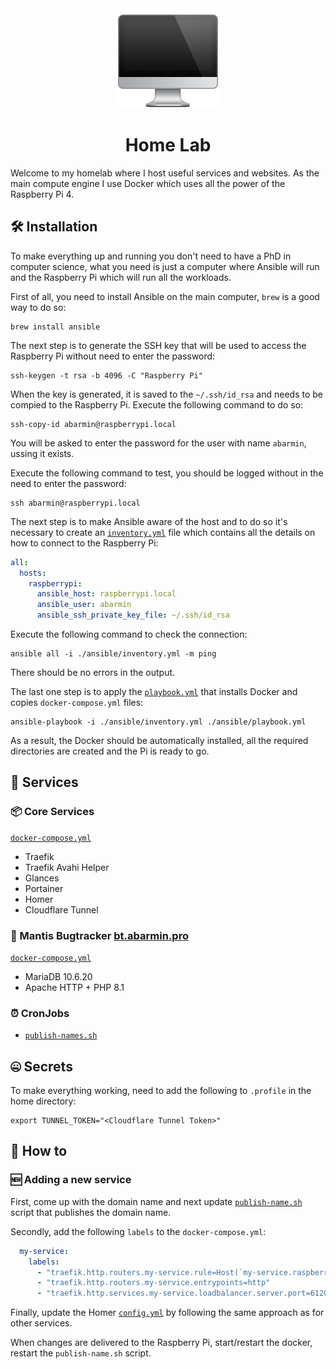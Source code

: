 <div align="center">
    <img src="./docs/img/logo.png" alt="Home Lab Logo" />
    <h1>
        Home Lab
    </h1>
</div>

Welcome to my homelab where I host useful services and websites. As the main 
compute engine I use Docker which uses all the power of the Raspberry Pi 4. 

## 🛠️ Installation

To make everything up and running you don't need to have a PhD in computer 
science, what you need is just a computer where Ansible will run and the 
Raspberry Pi which will run all the workloads. 

First of all, you need to install Ansible on the main computer, `brew` is a good
way to do so: 

```shell
brew install ansible
```

The next step is to generate the SSH key that will be used to access
the Raspberry Pi without need to enter the password: 

```shell
ssh-keygen -t rsa -b 4096 -C "Raspberry Pi"
```

When the key is generated, it is saved to the `~/.ssh/id_rsa` and needs to be
compied to the Raspberry Pi. Execute the following command to do so: 

```shell
ssh-copy-id abarmin@raspberrypi.local
```

You will be asked to enter the password for the user with name `abarmin`, 
ussing it exists. 

Execute the following command to test, you should be logged without in the need
to enter the password: 

```shell
ssh abarmin@raspberrypi.local
```

The next step is to make Ansible aware of the host and to do so it's necessary
to create an [`inventory.yml`](./ansible/inventory.yml) file which contains
all the details on how to connect to the Raspberry Pi: 

```yml
all:
  hosts:
    raspberrypi:
      ansible_host: raspberrypi.local
      ansible_user: abarmin
      ansible_ssh_private_key_file: ~/.ssh/id_rsa
```

Execute the following command to check the connection: 

```shell
ansible all -i ./ansible/inventory.yml -m ping
```

There should be no errors in the output. 

The last one step is to apply the [`playbook.yml`](./ansible/playbook.yml) that
installs Docker and copies `docker-compose.yml` files: 

```shell
ansible-playbook -i ./ansible/inventory.yml ./ansible/playbook.yml
```

As a result, the Docker should be automatically installed, all the required
directories are created and the Pi is ready to go. 

## 💼 Services

### 📦 Core Services

[`docker-compose.yml`](./docker/infra/docker-compose.yml)

* Traefik
* Traefik Avahi Helper
* Glances
* Portainer
* Homer
* Cloudflare Tunnel

### 🐞 Mantis Bugtracker [bt.abarmin.pro](https://bt.abarmin.pro)

[`docker-compose.yml`](./docker/bt.abarmin.pro/docker-compose.yml)

* MariaDB 10.6.20
* Apache HTTP + PHP 8.1

### ⏰ CronJobs

* [`publish-names.sh`](./docker/infra/publish-names.sh)

## 🤐 Secrets

To make everything working, need to add the following to `.profile` in the home 
directory: 

```shell
export TUNNEL_TOKEN="<Cloudflare Tunnel Token>"
```

## 🙋 How to 

### 🆕 Adding a new service

First, come up with the domain name and next update [`publish-name.sh`](./docker/infra/publish-names.sh)
script that publishes the domain name. 

Secondly, add the following `labels` to the `docker-compose.yml`: 

```yml
  my-service:
    labels:
      - "traefik.http.routers.my-service.rule=Host(`my-service.raspberrypi.local`)"
      - "traefik.http.routers.my-service.entrypoints=http"
      - "traefik.http.services.my-service.loadbalancer.server.port=61208"    
```

Finally, update the Homer [`config.yml`](./docker/infra/config/homer/config.yml)
by following the same approach as for other services. 

When changes are delivered to the Raspberry Pi, start/restart the docker, 
restart the `publish-name.sh` script. 
